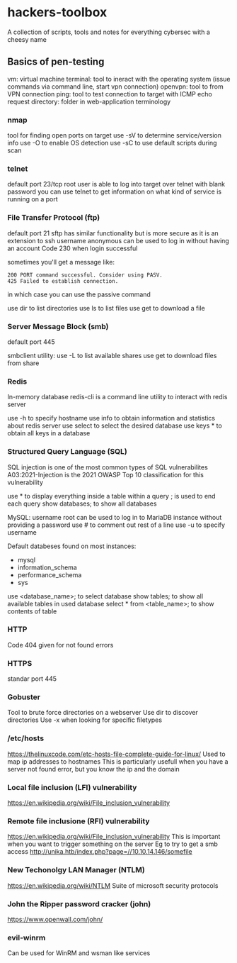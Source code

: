 # hackers-toolbox
A collection of scripts, tools and notes for everything cybersec with a cheesy name

## Basics of pen-testing

vm: virtual machine
terminal: tool to ineract with the operating system (issue commands via command line, start vpn connection)
openvpn: tool to from VPN connection
ping: tool to test connection to target with ICMP echo request
directory: folder in web-application terminology

### nmap
tool for finding open ports on target
use -sV to determine service/version info
use -O to enable OS detection
use -sC to use default scripts during scan

### telnet 
default port 23/tcp
root user is able to log into target over telnet with blank password
you can use telnet to get information on what kind of service is running on a port

### File Transfer Protocol (ftp)
default port 21
sftp has similar functionality but is more secure as it is an extension to ssh
username anonymous can be used to log in without having an account
Code 230 when login successful

sometimes you'll get a message like:
```
200 PORT command successful. Consider using PASV.
425 Failed to establish connection.
```
in which case you can use the passive command

use dir to list directories
use ls to list files
use get to download a file

### Server Message Block (smb)
default port 445

smbclient utility:
use -L to list available shares
use get to download files from share

### Redis
In-memory database
redis-cli is a command line utility to interact with redis server

use -h to specify hostname
use info to obtain information and statistics about redis server
use select to select the desired database
use keys * to obtain all keys in a database

### Structured Query Language (SQL)
SQL injection is one of the most common types of SQL vulnerabilites
A03:2021-Injection is the 2021 OWASP Top 10 classification for this vulnerability

use * to display everything inside a table within a query
; is used to end each query
show databases; to show all databases

MySQL:
username root can be used to log in to MariaDB instance without providing a password
use # to comment out rest of a line
use -u to specify username

Default databeses found on most instances:
- mysql
- information_schema
- performance_schema
- sys

use <database_name>; to select database
show tables; to show all available tables in used database
select * from <table_name>; to show contents of table

### HTTP
Code 404 given for not found errors

### HTTPS
standar port 445

### Gobuster
Tool to brute force directories on a webserver
Use dir to discover directories
Use -x when looking for specific filetypes

### /etc/hosts
https://thelinuxcode.com/etc-hosts-file-complete-guide-for-linux/
Used to map ip addresses to hostnames
This is particularly usefull when you have a server not found error, but you know the ip and the domain

### Local file inclusion (LFI) vulnerability
https://en.wikipedia.org/wiki/File_inclusion_vulnerability

### Remote file inclusione (RFI) vulnerability
https://en.wikipedia.org/wiki/File_inclusion_vulnerability
This is important when you want to trigger something on the server
Eg to try to get a smb access
http://unika.htb/index.php?page=//10.10.14.146/somefile

### New Techonolgy LAN Manager (NTLM)
https://en.wikipedia.org/wiki/NTLM
Suite of microsoft security protocols

### John the Ripper password cracker (john)
https://www.openwall.com/john/

### evil-winrm
Can be used for WinRM and wsman like services 
